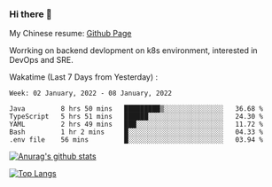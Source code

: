 ### Hi there 👋

My Chinese resume: [Github Page](https://spencercjh.github.io/resume/)

Worrking on backend devlopment on k8s environment, interested in DevOps and SRE.

Wakatime (Last 7 Days from Yesterday) :

<!--START_SECTION:waka-->
```text
Week: 02 January, 2022 - 08 January, 2022

Java         8 hrs 50 mins   █████████▒░░░░░░░░░░░░░░░   36.68 % 
TypeScript   5 hrs 51 mins   ██████░░░░░░░░░░░░░░░░░░░   24.30 % 
YAML         2 hrs 49 mins   ███░░░░░░░░░░░░░░░░░░░░░░   11.72 % 
Bash         1 hr 2 mins     █░░░░░░░░░░░░░░░░░░░░░░░░   04.33 % 
.env file    56 mins         █░░░░░░░░░░░░░░░░░░░░░░░░   03.94 % 
```
<!--END_SECTION:waka-->

[![Anurag's github stats](https://github-readme-stats.vercel.app/api?username=spencercjh&theme=tokyonight&show_icons=true)](https://github.com/anuraghazra/github-readme-stats)

[![Top Langs](https://github-readme-stats.vercel.app/api/top-langs/?username=spencercjh&layout=compact&theme=tokyonight)](https://github.com/anuraghazra/github-readme-stats)
